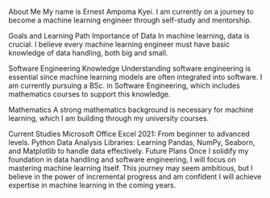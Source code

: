 About Me
My name is Ernest Ampoma Kyei. I am currently on a journey to become a machine learning engineer through self-study and mentorship.

Goals and Learning Path
Importance of Data
In machine learning, data is crucial. I believe every machine learning engineer must have basic knowledge of data handling, both big and small.

Software Engineering Knowledge
Understanding software engineering is essential since machine learning models are often integrated into software. I am currently pursuing a BSc. in Software Engineering, which includes mathematics courses to support this knowledge.

Mathematics
A strong mathematics background is necessary for machine learning, which I am building through my university courses.

Current Studies
Microsoft Office Excel 2021: From beginner to advanced levels.
Python Data Analysis Libraries: Learning Pandas, NumPy, Seaborn, and Matplotlib to handle data effectively.
Future Plans
Once I solidify my foundation in data handling and software engineering, I will focus on mastering machine learning itself. This journey may seem ambitious, but I believe in the power of incremental progress and am confident I will achieve expertise in machine learning in the coming years.

